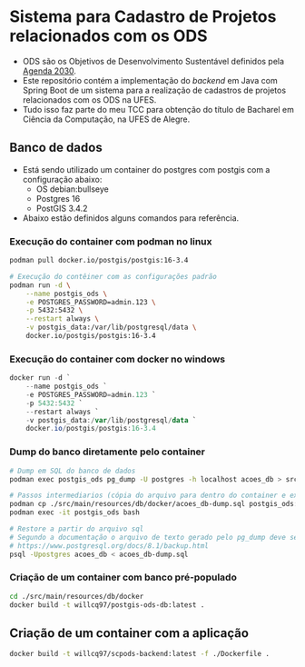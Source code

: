 # Sistema para Cadastro de Projetos relacionados com os ODS

- ODS são os Objetivos de Desenvolvimento Sustentável definidos pela [Agenda 2030](http://www.agenda2030.com.br/).
- Este repositório contém a implementação do _backend_ em Java com Spring Boot de um sistema para a realização de cadastros de projetos relacionados com os ODS na UFES.
- Tudo isso faz parte do meu TCC para obtenção do título de Bacharel em Ciência da Computação, na UFES de Alegre.

## Banco de dados

- Está sendo utilizado um container do postgres com postgis com a configuração abaixo:
  - OS debian:bullseye
  - Postgres 16
  - PostGIS 3.4.2
- Abaixo estão definidos alguns comandos para referência.

### Execução do container com podman no linux

```bash
podman pull docker.io/postgis/postgis:16-3.4

# Execução do contêiner com as configurações padrão
podman run -d \
    --name postgis_ods \
    -e POSTGRES_PASSWORD=admin.123 \
    -p 5432:5432 \
    --restart always \
    -v postgis_data:/var/lib/postgresql/data \
    docker.io/postgis/postgis:16-3.4
```

### Execução do container com docker no windows

```powershell
docker run -d `
    --name postgis_ods `
    -e POSTGRES_PASSWORD=admin.123 `
    -p 5432:5432 `
    --restart always `
    -v postgis_data:/var/lib/postgresql/data `
    docker.io/postgis/postgis:16-3.4
```

### Dump do banco diretamente pelo container

```bash
# Dump em SQL do banco de dados
podman exec postgis_ods pg_dump -U postgres -h localhost acoes_db > src/main/resources/db/docker/acoes_db-dump.sql

# Passos intermediarios (cópia do arquivo para dentro do container e execução do shell no container)
podman cp ./src/main/resources/db/docker/acoes_db-dump.sql postgis_ods:/
podman exec -it postgis_ods bash

# Restore a partir do arquivo sql
# Segundo a documentação o arquivo de texto gerado pelo pg_dump deve ser restaurado usando psql
# https://www.postgresql.org/docs/8.1/backup.html
psql -Upostgres acoes_db < acoes_db-dump.sql
```

### Criação de um container com banco pré-populado

```bash
cd ./src/main/resources/db/docker
docker build -t willcq97/postgis-ods-db:latest .
```

## Criação de um container com a aplicação

```bash
docker build -t willcq97/scpods-backend:latest -f ./Dockerfile .
```
